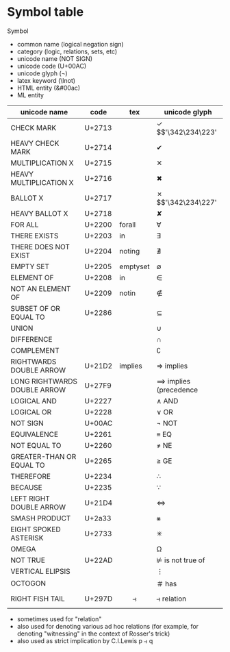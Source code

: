# Symbol table

Symbol
- common name (logical negation sign)
- category (logic, relations, sets, etc)
- unicode name (NOT SIGN)
- unicode code (U+00AC)
- unicode glyph (¬)
- latex keyword (\lnot)
- HTML entity (&#00ac)
- ML entity



unicode name                 | code   | tex         | unicode glyph
-----------------------------|--------|-------------|------
CHECK MARK                   | U+2713 |             | ✓   $$'\342\234\223'
HEAVY CHECK MARK             | U+2714 |             | ✔
MULTIPLICATION X             | U+2715 |             | ✕
HEAVY MULTIPLICATION X       | U+2716 |             | ✖
BALLOT X                     | U+2717 |             | ✗   $$'\342\234\227'
HEAVY BALLOT X               | U+2718 |             | ✘
FOR ALL                      | U+2200 | forall      | ∀
THERE EXISTS                 | U+2203 | in          | ∃
THERE DOES NOT EXIST         | U+2204 | noting      | ∄
EMPTY SET                    | U+2205 | emptyset    | ∅
ELEMENT OF                   | U+2208 | in          | ∈
NOT AN ELEMENT OF            | U+2209 | notin       | ∉
SUBSET OF OR EQUAL TO        | U+2286 |             | ⊆
UNION                        |        |             | ∪
DIFFERENCE                   |        |             | ∩
COMPLEMENT                   |        |             | ∁
RIGHTWARDS DOUBLE ARROW      | U+21D2 | implies     | ⇒  implies
LONG RIGHTWARDS DOUBLE ARROW | U+27F9 |             | ⟹  implies (precedence
LOGICAL AND                  | U+2227 |             | ∧     AND
LOGICAL OR                   | U+2228 |             | ∨     OR
NOT SIGN                     | U+00AC |             | ¬     NOT
EQUIVALENCE                  | U+2261 |             | ≡     EQ
NOT EQUAL TO                 | U+2260 |             | ≠     NE
GREATER-THAN OR EQUAL TO     | U+2265 |             | ≥     GE
THEREFORE                    | U+2234 |             | ∴
BECAUSE                      | U+2235 |             | ∵
LEFT RIGHT DOUBLE ARROW      | U+21D4 |             | ⇔
SMASH PRODUCT                | U+2a33 |             | ⨳
EIGHT SPOKED ASTERISK        | U+2733 |             | ✳
OMEGA                        |        |             | Ω
NOT TRUE                     | U+22AD |             | ⊭     is not true of
VERTICAL ELIPSIS             |        |             | ⋮
OCTOGON                      |        |             | ＃    has
RIGHT FISH TAIL              | U+297D | $$\strictif$$ | ⥽ relation


- sometimes used for "relation"
- also used for denoting various ad hoc relations 
  (for example, for denoting "witnessing" in the context of Rosser's trick)
- also used as strict implication by C.I.Lewis p ⥽ q
